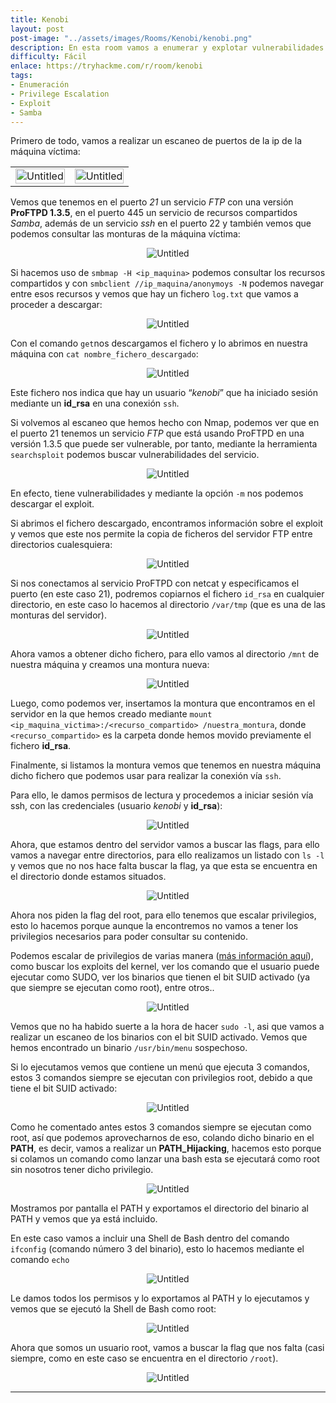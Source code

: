```yaml
---
title: Kenobi
layout: post
post-image: "../assets/images/Rooms/Kenobi/kenobi.png"
description: En esta room vamos a enumerar y explotar vulnerabilidades de algunos servicios (Samba, FTP, entre otros), con el fin de obtener acceso a la máquina y poder escalar privilegios para obtener las flags que se encuentran en el servidor. 
difficulty: Fácil
enlace: https://tryhackme.com/r/room/kenobi
tags:
- Enumeración
- Privilege Escalation
- Exploit
- Samba
---
```


Primero de todo, vamos a realizar un escaneo de puertos de la ip de la máquina víctima:

<div style="text-align: center; ">
  <table>
    <tr>
      <td>
        <div style="text-align: center; ">
         <img src="../assets/images/Rooms/Kenobi/Untitled.png" alt="Untitled" style="width:100%; max-width:550px;" onclick="openModal(this.src)" />
        </div>
      </td>
      <td>
        <div style="text-align: center; ">
          <img src="../assets/images/Rooms/Kenobi/Untitled 1.png" alt="Untitled" style="width:100%; max-width:800px;" onclick="openModal(this.src)" />
        </div>
      </td>
    </tr>
  </table>
</div>

Vemos que tenemos en el puerto *21* un servicio *FTP* con una versión **ProFTPD 1.3.5**, en el puerto 445 un servicio de recursos compartidos *Samba*, además de un servicio *ssh* en el puerto 22 y también vemos que podemos consultar las monturas de la máquina víctima:

<div style="text-align: center; ">
<img src="../assets/images/Rooms/Kenobi/Untitled 2.png" alt="Untitled" onclick="openModal(this.src)" />
</div>

Si hacemos uso de `smbmap -H <ip_maquina>` podemos consultar los recursos compartidos y con `smbclient //ip_maquina/anonymoys -N` podemos navegar entre esos recursos y vemos que hay un fichero `log.txt` que vamos a proceder a descargar:

<div style="text-align: center; ">
<img src="../assets/images/Rooms/Kenobi/Untitled 3.png" alt="Untitled" onclick="openModal(this.src)" />
</div>

Con el comando `get`nos descargamos el fichero y lo abrimos en nuestra máquina con `cat nombre_fichero_descargado`:

<div style="text-align: center; ">
<img src="../assets/images/Rooms/Kenobi/Untitled 4.png" alt="Untitled" onclick="openModal(this.src)" />
</div>

Este fichero nos indica que hay un usuario “*kenobi*” que ha iniciado sesión mediante un **id_rsa** en una conexión `ssh`.

Si volvemos al escaneo que hemos hecho con Nmap, podemos ver que en el puerto 21 tenemos un servicio *FTP* que está usando ProFTPD en una versión 1.3.5 que puede ser vulnerable, por tanto, mediante la herramienta `searchsploit` podemos buscar vulnerabilidades del servicio.

<div style="text-align: center; ">
<img src="../assets/images/Rooms/Kenobi/Untitled 5.png" alt="Untitled" onclick="openModal(this.src)" />
</div>

En efecto, tiene vulnerabilidades y mediante la opción `-m` nos podemos descargar el exploit.

Si abrimos el fichero descargado, encontramos información sobre el exploit y vemos que este nos permite la copia de ficheros del servidor FTP entre directorios cualesquiera:

<div style="text-align: center; ">
<img src="../assets/images/Rooms/Kenobi/1.png" alt="Untitled" onclick="openModal(this.src)" />
</div>

Si nos conectamos al servicio ProFTPD con netcat y especificamos el puerto (en este caso 21), podremos copiarnos el fichero `id_rsa` en cualquier directorio, en este caso lo hacemos al directorio `/var/tmp` (que es una de las monturas del servidor).

<div style="text-align: center; ">
<img src="../assets/images/Rooms/Kenobi/Untitled 6.png" alt="Untitled" onclick="openModal(this.src)" />
</div>

Ahora vamos a obtener dicho fichero, para ello vamos al directorio `/mnt` de nuestra máquina y creamos una montura nueva:

<div style="text-align: center; ">
<img src="../assets/images/Rooms/Kenobi/Untitled 7.png" alt="Untitled" onclick="openModal(this.src)" />
</div>

Luego, como podemos ver, insertamos la montura que encontramos en el servidor en la que hemos creado mediante `mount <ip_maquina_victima>:/<recurso_compartido> /nuestra_montura`, donde `<recurso_compartido>` es la carpeta donde hemos movido previamente el fichero **id_rsa**.

Finalmente, si listamos la montura vemos que tenemos en nuestra máquina dicho fichero que podemos usar para realizar la conexión vía `ssh`.

Para ello, le damos permisos de lectura y procedemos a iniciar sesión vía ssh, con las credenciales (usuario *kenobi* y **id_rsa**):

<div style="text-align: center; ">
<img src="../assets/images/Rooms/Kenobi/Untitled 8.png" alt="Untitled" onclick="openModal(this.src)" />
</div>

Ahora, que estamos dentro del servidor vamos a buscar las flags, para ello vamos a navegar entre directorios, para ello realizamos un listado con `ls -l` y vemos que no nos hace falta buscar la flag, ya que esta se encuentra en el directorio donde estamos situados.
<div style="text-align: center; ">
<img src="../assets/images/Rooms/Kenobi/1 1.png" alt="Untitled" onclick="openModal(this.src)" />
</div>

Ahora nos piden la flag del root, para ello tenemos que escalar privilegios, esto lo hacemos porque aunque la encontremos no vamos a tener los privilegios necesarios para poder consultar su contenido.

Podemos escalar de privilegios de varias manera ([más información aquí](https://joseeelv.github.io//blog/EPL)), como buscar los exploits del kernel, ver los comando que el usuario puede ejecutar como SUDO, ver los binarios que tienen el bit SUID activado (ya que siempre se ejecutan como root), entre otros..

<div style="text-align: center; ">
<img src="../assets/images/Rooms/Kenobi/1 2.png" alt="Untitled" onclick="openModal(this.src)" />
</div>

Vemos que no ha habido suerte a la hora de hacer `sudo -l`, asi que vamos a realizar un escaneo de los binarios con el bit SUID activado. Vemos que hemos encontrado un binario `/usr/bin/menu` sospechoso.

Si lo ejecutamos vemos que contiene un menú que ejecuta 3 comandos, estos 3 comandos siempre se ejecutan con privilegios root, debido a que tiene el bit SUID activado:

<div style="text-align: center; ">
<img src="../assets/images/Rooms/Kenobi/Untitled 9.png" alt="Untitled" onclick="openModal(this.src)" />
</div>

Como he comentado antes estos 3 comandos siempre se ejecutan como root, así que podemos aprovecharnos de eso, colando dicho binario en el **PATH**, es decir, vamos a realizar un **PATH_Hijacking**, hacemos esto porque si colamos un comando como lanzar una bash esta se ejecutará como root sin nosotros tener dicho privilegio.

<div style="text-align: center; ">
<img src="../assets/images/Rooms/Kenobi/Untitled 10.png" alt="Untitled" onclick="openModal(this.src)" />
</div>

Mostramos por pantalla el PATH y exportamos el directorio del binario al PATH y vemos que ya está incluido.

En este caso vamos a incluir una Shell de Bash dentro del comando `ifconfig` (comando número 3 del binario), esto lo hacemos mediante el comando `echo` 

<div style="text-align: center; ">
<img src="../assets/images/Rooms/Kenobi/Untitled 11.png" alt="Untitled" onclick="openModal(this.src)" />
</div>

Le damos todos los permisos y lo exportamos al PATH y lo ejecutamos y vemos que se ejecutó la Shell de Bash como root:

<div style="text-align: center; ">
<img src="../assets/images/Rooms/Kenobi/1 3.png" alt="Untitled" onclick="openModal(this.src)" />
</div>

Ahora que somos un usuario root, vamos a buscar la flag que nos falta (casi siempre, como en este caso se encuentra en el directorio `/root`).

<div style="text-align: center; ">
<img src="../assets/images/Rooms/Kenobi/223.png" alt="Untitled" onclick="openModal(this.src)" />
</div>

---